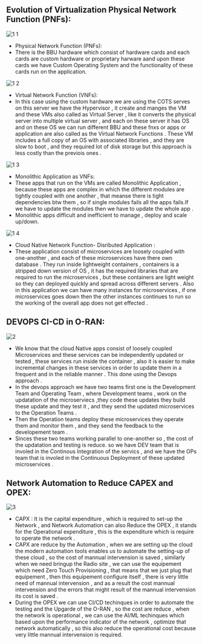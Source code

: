 ## Evolution of Virtualization Physical Network Function (PNFs):
![1 1](https://github.com/user-attachments/assets/b00c4efc-a525-4969-be63-4a101ff31420)
* Physical Network Function (PNFs):
* There is the BBU hardware which consist of hardware cards and each cards are custom hardware or proprietary harware aand upon these cards we have Custom Operating System and the functionality of these cards run on the application.

![1 2](https://github.com/user-attachments/assets/75264443-14c4-4439-b583-9cfe31e6bf1f)
* Virtual Network Function (VNFs):
* In this case using the custom hardware we are using the COTS serves on this server we have the Hypervisor , it create and manges the VM and these VMs also called as Virtual Server , like it converts the physical server into multiple virtual server , and each on these server it has OS and on these OS we can run different BBU and these fnxs or apps or application are also called as the Virtual Network Functions . These VM includes a full copy of an OS with associated libraries , and they are slow to boot , and they required lot of disk storage but this approach is less costly than the previois ones .

![1 3](https://github.com/user-attachments/assets/c5cb0070-a071-4b2d-af74-148863f6128e)
* Monolithic Application as VNFs:
* These apps that run on the VMs are called Monolithic Application , because these apps are complex in which the different modules are tightly coupled with one another , that meanse there is tight dependencies btw them , so if single modules fails all the apps fails.If we have to update the modules then we have to update the whole app .
* Monolithic apps difficult and inefficient to manage , deploy and scale up/down.

![1 4](https://github.com/user-attachments/assets/e4cc686d-5a27-44c1-b4e0-74d7cadb0603)

* Cloud Native Network Function- Disributed Application :
* These application consist of microservices are loosely coupled with one-another , and each of these microservices have there own database . They run inside lightweight containers , containers is a stripped down version of OS , it has the required libraries that are required to run the microservices , but these containers are light weight so they can deployed quickly and spread across different servers . Also in this application we can have many instances for microservices , if one microservices goes down then the other instances continues to run so the working of the overall app does not get effected .

## DEVOPS CI-CD in O-RAN:
![2](https://github.com/user-attachments/assets/da37fb97-0bf1-49d9-9d3d-9fd2b68fe508)
* We know that the cloud Native apps consist of loosely coupled Microservices and these services can be independently updated or tested , these services run inside the container , also it is easier to make incremental changes in these services in order to update them in a frequent and in the reliable manner . This done using the Devops approach .
* In  the devops approach we have two teams first one is the Development Team and Operating Team , where Development teams , work on the updatation of the microserviecs ,they code these updates they build these update and they test it , and they send the updated microservices to the Operation Teams .
* Then the Operation teams deploy these microservices they operate them and monitor them , and they send the feedback to the developement team .
* Sinces these two teams working parallel to one-another so , the cost of the updatation and testing is reduce. so we have DEV team that is involed in the Continous Integration of the servics , and we have the OPs team that is involed in the Continuous Deployment of these updated microservices .

## Network Automation to Reduce CAPEX and OPEX:
![3](https://github.com/user-attachments/assets/9d2c10c1-9214-4eaf-877d-a0622c3c097f)

* CAPX : It is the capital expenditure , which is required to set-up the Network , and Network Automation can also Reduce the OPEX , it stands for the Operational expenditure , this is the expenditure which is require to operate the network .
* CAPX are reduce by the Automation , when we are setting up the cloud the modern automation tools enables us to automate the setting-up of these cloud , so the cost of mannual intervension is saved , similarly when we need bringup the Radio site , we can use the equipement which need Zero Touch Provisioning , that means that we just plug that equipement , then this equipement configure itself , there is very little need of mannual intervension , and as a result the cost mannual intervension and the errors that might result of the mannual intervension its cost is saved .
* During the OPEX we can use CI/CD techinques in order to automate the testing and the Upgarde of the O-RAN , so the cost are reduce , when the network is operational , we can use the AI/ML techinques which based upon the performance indicator of the network , optimize that network automatically , so this also reduce the operational cost because very little mannual intervension is required.








